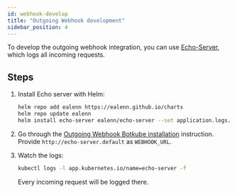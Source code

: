 ```yaml
---
id: webhook-develop
title: "Outgoing Webhook development"
sidebar_position: 4
---
```


To develop the outgoing webhook integration, you can use [Echo-Server](https://github.com/Ealenn/Echo-Server), which logs all incoming requests.

## Steps

1. Install Echo server with Helm:

   ```bash
   helm repo add ealenn https://ealenn.github.io/charts
   helm repo update ealenn
   helm install echo-server ealenn/echo-server --set application.logs.ignore.ping=true --set application.enable.environment=false --wait
   ```

1. Go through the [Outgoing Webhook Botkube installation](../../installation/webhook/) instruction. Provide `http://echo-server.default` as `WEBHOOK_URL`.

1. Watch the logs:

   ```bash
   kubectl logs -l app.kubernetes.io/name=echo-server -f
   ```

   Every incoming request will be logged there.

